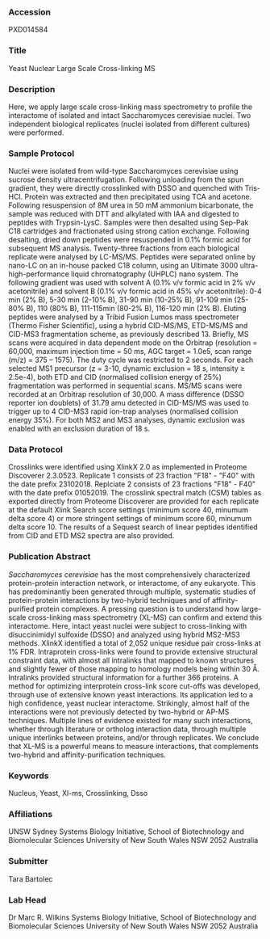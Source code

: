 ### Accession
PXD014584

### Title
Yeast Nuclear Large Scale Cross-linking MS

### Description
Here, we apply large scale cross-linking mass spectrometry to profile the interactome of isolated and intact Saccharomyces cerevisiae nuclei. Two independent biological replicates (nuclei isolated from different cultures) were performed.

### Sample Protocol
Nuclei were isolated from wild-type Saccharomyces cerevisiae using sucrose density ultracentrifugation. Following unloading from the spun gradient, they were directly crosslinked with DSSO and quenched with Tris-HCl. Protein was extracted and then precipitated using TCA and acetone. Following resuspension of 8M urea in 50 mM ammonium bicarbonate, the sample was reduced with DTT and alkylated with IAA and digested to peptides with Trypsin-LysC. Samples were then desalted using Sep-Pak C18 cartridges and fractionated using strong cation exchange. Following desalting, dried down peptides were resuspended in 0.1% formic acid for subsequent MS analysis. Twenty-three fractions from each biological replicate were analysed by LC-MS/MS. Peptides were separated online by nano-LC on an in-house packed C18 column, using an Ultimate 3000 ultra-high-performance liquid chromatography (UHPLC) nano system. The following gradient was used with solvent A (0.1% v/v formic acid in 2% v/v acetonitrile) and solvent B (0.1% v/v formic acid in 45% v/v acetonitrile): 0-4 min (2% B), 5-30 min (2-10% B), 31-90 min (10-25% B), 91-109 min (25-80% B), 110 (80% B), 111-115min (80-2% B), 116-120 min (2% B). Eluting peptides were analysed by a Tribid Fusion Lumos mass spectrometer (Thermo Fisher Scientific), using a hybrid CID-MS/MS, ETD-MS/MS and CID-MS3 fragmentation scheme, as previously described 13. Briefly, MS scans were acquired in data dependent mode on the Orbitrap (resolution = 60,000, maximum injection time = 50 ms, AGC target = 1.0e5, scan range (m/z) = 375 – 1575). The duty cycle was restricted to 2 seconds. For each selected MS1 precursor (z = 3-10, dynamic exclusion = 18 s, intensity ≥ 2.5e-4), both ETD and CID (normalised collision energy of 25%) fragmentation was performed in sequential scans. MS/MS scans were recorded at an Orbitrap resolution of 30,000. A mass difference (DSSO reporter ion doublets) of 31.79 amu detected in CID-MS/MS was used to trigger up to 4 CID-MS3 rapid ion-trap analyses (normalised collision energy 35%). For both MS2 and MS3 analyses, dynamic exclusion was enabled with an exclusion duration of 18 s.

### Data Protocol
Crosslinks were identified using XlinkX 2.0 as implemented in Proteome Discoverer 2.3.0523. Replicate 1 consists of 23 fraction "F18" - "F40" with the date prefix 23102018. Replciate 2 consists of 23 fractions "F18" - F40" with the date prefix 01052019. The crosslink spectral match (CSM) tables as exported directly from Proteome Discoverer are provided for each replicate at the default Xlink Search score settings (minimum score 40, minumum delta score 4) or more stringent settings of minimum score 60, minumum delta score 10. The results of a Sequest search of linear peptides identified from CID and ETD MS2 spectra are also provided.

### Publication Abstract
<i>Saccharomyces cerevisiae</i> has the most comprehensively characterized protein-protein interaction network, or interactome, of any eukaryote. This has predominantly been generated through multiple, systematic studies of protein-protein interactions by two-hybrid techniques and of affinity-purified protein complexes. A pressing question is to understand how large-scale cross-linking mass spectrometry (XL-MS) can confirm and extend this interactome. Here, intact yeast nuclei were subject to cross-linking with disuccinimidyl sulfoxide (DSSO) and analyzed using hybrid MS2-MS3 methods. XlinkX identified a total of 2,052 unique residue pair cross-links at 1% FDR. Intraprotein cross-links were found to provide extensive structural constraint data, with almost all intralinks that mapped to known structures and slightly fewer of those mapping to homology models being within 30 &#xc5;. Intralinks provided structural information for a further 366 proteins. A method for optimizing interprotein cross-link score cut-offs was developed, through use of extensive known yeast interactions. Its application led to a high confidence, yeast nuclear interactome. Strikingly, almost half of the interactions were not previously detected by two-hybrid or AP-MS techniques. Multiple lines of evidence existed for many such interactions, whether through literature or ortholog interaction data, through multiple unique interlinks between proteins, and/or through replicates. We conclude that XL-MS is a powerful means to measure interactions, that complements two-hybrid and affinity-purification techniques.

### Keywords
Nucleus, Yeast, Xl-ms, Crosslinking, Dsso

### Affiliations
UNSW Sydney
Systems Biology Initiative, School of Biotechnology and Biomolecular Sciences University of New South Wales NSW 2052 Australia

### Submitter
Tara Bartolec

### Lab Head
Dr Marc R. Wilkins
Systems Biology Initiative, School of Biotechnology and Biomolecular Sciences University of New South Wales NSW 2052 Australia


